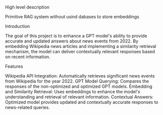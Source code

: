 High level description

Primitive RAG system without usind dabases to store embeddings

Introduction

The goal of this project is to enhance a GPT model's ability to provide accurate and updated answers about news events from 2022. 
By embedding Wikipedia news articles and implementing a similarity retrieval mechanism, the model can deliver contextually relevant responses based on recent information.

Features

Wikipedia API Integration: Automatically retrieves significant news events from Wikipedia for the year 2022.
GPT Model Querying: Compares the responses of the non-optimized and optimized GPT models.
Embedding and Similarity Retrieval: Uses embeddings to enhance the model's understanding and retrieval of relevant information.
Contextual Answers: Optimized model provides updated and contextually accurate responses to news-related queries.
